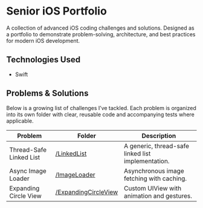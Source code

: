 # Senior iOS Portfolio

A collection of advanced iOS coding challenges and solutions. Designed as a portfolio to demonstrate problem-solving, architecture, and best practices for modern iOS development.

## Technologies Used
- Swift

## Problems & Solutions

Below is a growing list of challenges I’ve tackled. Each problem is organized into its own folder with clear, reusable code and accompanying tests where applicable.

| Problem                  | Folder                  | Description                                      |
|--------------------------|-------------------------|--------------------------------------------------|
| Thread-Safe Linked List  | [/LinkedList](SenioriOSPortfolio/SenioriOSPortfolio/LinkedLists) | A generic, thread-safe linked list implementation. |
| Async Image Loader       | [/ImageLoader](./ImageLoader) | Asynchronous image fetching with caching.      |
| Expanding Circle View    | [/ExpandingCircleView](./ExpandingCircleView) | Custom UIView with animation and gestures. |

